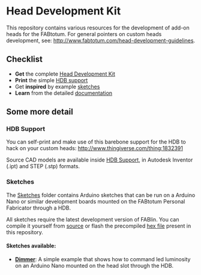 Head Development Kit
====================

This repository contains various resources for the development of 
add-on heads for the FABtotum. For general pointers on custom heads 
development, see: http://www.fabtotum.com/head-development-guidelines.


Checklist
---------

- **Get** the complete [Head Development Kit](https://store.fabtotum.com/intl/head-development-kit.html)
- **Print** the simple [HDB support](http://www.thingiverse.com/thing:1832391)
- Get **inspired** by example [sketches](Sketches)
- **Learn** from the detailed [documentation](Documentation)


Some more detail
--------------

### HDB Support

You can self-print and make use of this barebone support for the HDB to
hack on your custom heads: http://www.thingiverse.com/thing:1832391

Source CAD models are available inside [HDB Support](/FABtotum/Head-Development-Kit/tree/master/HDB+Support), in
Autodesk Inventor (.ipt) and STEP (.stp) formats.


### Sketches

The [Sketches](Sketches) folder contains Arduino sketches that can be 
run on a Arduino Nano or similar development boards mounted on the 
FABtotum Personal Fabricator through a HDB.

All sketches require the latest development version of FABlin. You can 
compile it yourself from 
[source](https://github.com/FABtotum/FABlin/tree/development) or flash 
the precompiled [hex 
file](https://github.com/FABtotum/Head-Development-Kit/blob/master/Firmware/Marlin.cpp.hex) 
present in this repository.

#### Sketches available:

- [**Dimmer**](https://github.com/FABtotum/Head-Development-Kit/tree/master/Sketches/Dimmer):
  A simple example that shows how to command led luminosity on an 
  Arduino Nano mounted on the head slot through the HDB.
